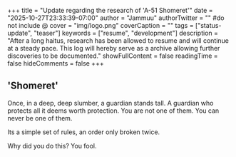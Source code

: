 +++
title = "Update regarding the research of 'A-51 Shomeret'"
date = "2025-10-27T23:33:39-07:00"
author = "Jammuu"
authorTwitter = "" #do not include @
cover = "img/logo.png"
coverCaption = ""
tags = ["status-update", "teaser"]
keywords = ["resume", "development"]
description = "After a long haitus, research has been allowed to resume and will continue at a steady pace. This log will hereby serve as a archive allowing further discoveries to be documented."
showFullContent = false
readingTime = false
hideComments = false
+++

## 'Shomeret'
Once, in a deep, deep slumber, a guardian stands tall.
A guardian who protects all it deems worth protection.
You are not one of them.
You can never be one of them.

Its a simple set of rules, an order only broken twice.



Why did you do this? You fool.